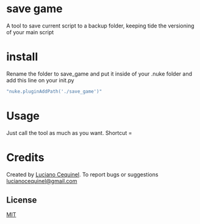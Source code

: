 # save game

A tool to save current script to a backup folder, keeping tide the versioning of your main script

# install

Rename the folder to save_game and put it inside of your .nuke folder
and add this line on your init.py
```bash
"nuke.pluginAddPath('./save_game')"
```

# Usage

Just call the tool as much as you want.
Shortcut = 

# Credits
Created by [Luciano Cequinel](www.cequinavfx.com). 
To report bugs or suggestions lucianocequinel@gmail.com

## License

[MIT](https://choosealicense.com/licenses/mit/)